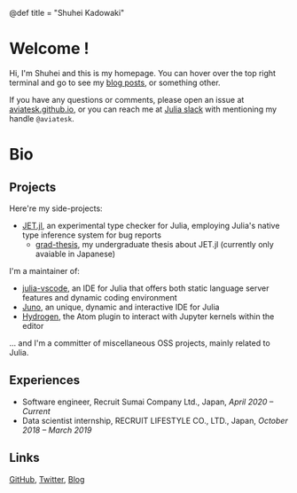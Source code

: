 @def title = "Shuhei Kadowaki"

# Welcome !

Hi, I'm Shuhei and this is my homepage.
You can hover over the top right terminal and go to see my [blog posts](/posts), or something other.

If you have any questions or comments,
please open an issue at [aviatesk.github.io](https://github.com/aviatesk/aviatesk.github.io),
or you can reach me at [Julia slack](https://julialang.org/slack/) with mentioning my handle `@aviatesk`.


# Bio

## Projects

Here're my side-projects:
- [JET.jl](https://github.com/aviatesk/JET.jl), an experimental type checker for Julia, employing Julia's native type inference system for bug reports
  - [grad-thesis](https://github.com/aviatesk/grad-thesis), my undergraduate thesis about JET.jl (currently only avaiable in Japanese)

I'm a maintainer of:
- [julia-vscode](https://www.julia-vscode.org/), an IDE for Julia that offers both static language server features and dynamic coding environment
- [Juno](https://junolab.org/), an unique, dynamic and interactive IDE for Julia
- [Hydrogen](https://github.com/nteract/hydrogen), the Atom plugin to interact with Jupyter kernels within the editor

... and I'm a committer of miscellaneous OSS projects, mainly related to Julia.

## Experiences

- Software engineer, Recruit Sumai Company Ltd., Japan, _April 2020 – Current_
- Data scientist internship, RECRUIT LIFESTYLE CO., LTD., Japan, _October 2018 – March 2019_

## Links

[GitHub](https://github.com/aviatesk), [Twitter](https://twitter.com/kdwkshh), [Blog](/posts)

